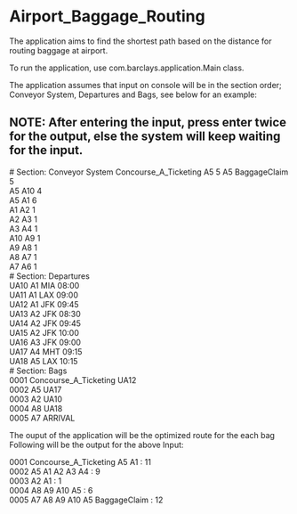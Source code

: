 # Airport_Baggage_Routing

The application aims to find the shortest path based on the distance for routing baggage at airport.

To run the application, use com.barclays.application.Main class.

The application assumes that input on console will be in the section order; Conveyor System, Departures and Bags, see below for an example:

## NOTE: After entering the input, press enter twice for the output, else the system will keep waiting for the input.

\# Section: Conveyor System
Concourse_A_Ticketing A5 5
A5 BaggageClaim 5  
A5 A10 4  
A5 A1 6  
A1 A2 1  
A2 A3 1  
A3 A4 1  
A10 A9 1  
A9 A8 1  
A8 A7 1  
A7 A6 1  
\# Section: Departures  
UA10 A1 MIA 08:00  
UA11 A1 LAX 09:00  
UA12 A1 JFK 09:45  
UA13 A2 JFK 08:30  
UA14 A2 JFK 09:45  
UA15 A2 JFK 10:00  
UA16 A3 JFK 09:00  
UA17 A4 MHT 09:15  
UA18 A5 LAX 10:15  
\# Section: Bags  
0001 Concourse_A_Ticketing UA12  
0002 A5 UA17  
0003 A2 UA10  
0004 A8 UA18  
0005 A7 ARRIVAL  


The ouput of the application will be the optimized route for the each bag
Following will be the output for the above Input:  

0001 Concourse_A_Ticketing A5 A1 : 11  
0002 A5 A1 A2 A3 A4 : 9  
0003 A2 A1 : 1  
0004 A8 A9 A10 A5 : 6  
0005 A7 A8 A9 A10 A5 BaggageClaim : 12  
